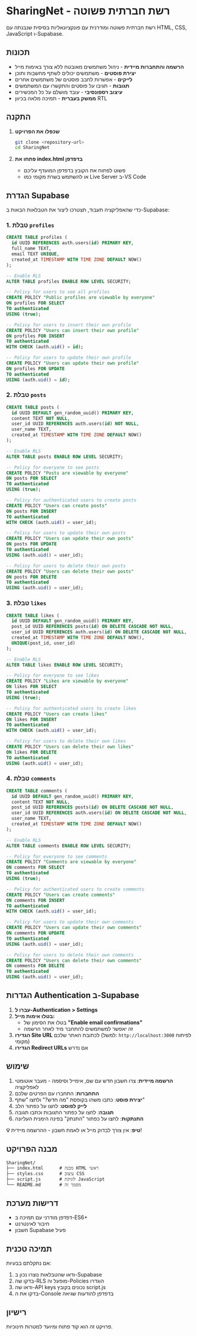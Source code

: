 # SharingNet - רשת חברתית פשוטה

רשת חברתית פשוטה ומודרנית עם פונקציונאליות בסיסית שנבנתה עם HTML, CSS, JavaScript ו-Supabase.

## תכונות

- **הרשמה והתחברות מיידית** - ניהול משתמשים מאובטח ללא צורך באימות מייל
- **יצירת פוסטים** - משתמשים יכולים לשתף מחשבות ותוכן
- **לייקים** - אפשרות לחבב פוסטים של משתמשים אחרים
- **תגובות** - תגיבו על פוסטים והתקשרו עם המשתמשים
- **עיצוב רספונסיבי** - עובד מושלם על כל המכשירים
- **ממשק בעברית** - תמיכה מלאה בכיוון RTL

## התקנה

1. **שכפלו את הפרויקט**
   ```bash
   git clone <repository-url>
   cd SharingNet
   ```

2. **פתחו את index.html בדפדפן**
   - פשוט לפתוח את הקובץ בדפדפן המועדף עליכם
   - או להשתמש בשרת מקומי כמו Live Server ב-VS Code

## הגדרת Supabase

כדי שהאפליקציה תעבוד, תצטרכו ליצור את הטבלאות הבאות ב-Supabase:

### 1. טבלת `profiles`
```sql
CREATE TABLE profiles (
  id UUID REFERENCES auth.users(id) PRIMARY KEY,
  full_name TEXT,
  email TEXT UNIQUE,
  created_at TIMESTAMP WITH TIME ZONE DEFAULT NOW()
);

-- Enable RLS
ALTER TABLE profiles ENABLE ROW LEVEL SECURITY;

-- Policy for users to see all profiles
CREATE POLICY "Public profiles are viewable by everyone"
ON profiles FOR SELECT
TO authenticated
USING (true);

-- Policy for users to insert their own profile
CREATE POLICY "Users can insert their own profile"
ON profiles FOR INSERT
TO authenticated
WITH CHECK (auth.uid() = id);

-- Policy for users to update their own profile
CREATE POLICY "Users can update their own profile"
ON profiles FOR UPDATE
TO authenticated
USING (auth.uid() = id);
```

### 2. טבלת `posts`
```sql
CREATE TABLE posts (
  id UUID DEFAULT gen_random_uuid() PRIMARY KEY,
  content TEXT NOT NULL,
  user_id UUID REFERENCES auth.users(id) NOT NULL,
  user_name TEXT,
  created_at TIMESTAMP WITH TIME ZONE DEFAULT NOW()
);

-- Enable RLS
ALTER TABLE posts ENABLE ROW LEVEL SECURITY;

-- Policy for everyone to see posts
CREATE POLICY "Posts are viewable by everyone"
ON posts FOR SELECT
TO authenticated
USING (true);

-- Policy for authenticated users to create posts
CREATE POLICY "Users can create posts"
ON posts FOR INSERT
TO authenticated
WITH CHECK (auth.uid() = user_id);

-- Policy for users to update their own posts
CREATE POLICY "Users can update their own posts"
ON posts FOR UPDATE
TO authenticated
USING (auth.uid() = user_id);

-- Policy for users to delete their own posts
CREATE POLICY "Users can delete their own posts"
ON posts FOR DELETE
TO authenticated
USING (auth.uid() = user_id);
```

### 3. טבלת `likes`
```sql
CREATE TABLE likes (
  id UUID DEFAULT gen_random_uuid() PRIMARY KEY,
  post_id UUID REFERENCES posts(id) ON DELETE CASCADE NOT NULL,
  user_id UUID REFERENCES auth.users(id) ON DELETE CASCADE NOT NULL,
  created_at TIMESTAMP WITH TIME ZONE DEFAULT NOW(),
  UNIQUE(post_id, user_id)
);

-- Enable RLS
ALTER TABLE likes ENABLE ROW LEVEL SECURITY;

-- Policy for everyone to see likes
CREATE POLICY "Likes are viewable by everyone"
ON likes FOR SELECT
TO authenticated
USING (true);

-- Policy for authenticated users to create likes
CREATE POLICY "Users can create likes"
ON likes FOR INSERT
TO authenticated
WITH CHECK (auth.uid() = user_id);

-- Policy for users to delete their own likes
CREATE POLICY "Users can delete their own likes"
ON likes FOR DELETE
TO authenticated
USING (auth.uid() = user_id);
```

### 4. טבלת `comments`
```sql
CREATE TABLE comments (
  id UUID DEFAULT gen_random_uuid() PRIMARY KEY,
  content TEXT NOT NULL,
  post_id UUID REFERENCES posts(id) ON DELETE CASCADE NOT NULL,
  user_id UUID REFERENCES auth.users(id) ON DELETE CASCADE NOT NULL,
  user_name TEXT,
  created_at TIMESTAMP WITH TIME ZONE DEFAULT NOW()
);

-- Enable RLS
ALTER TABLE comments ENABLE ROW LEVEL SECURITY;

-- Policy for everyone to see comments
CREATE POLICY "Comments are viewable by everyone"
ON comments FOR SELECT
TO authenticated
USING (true);

-- Policy for authenticated users to create comments
CREATE POLICY "Users can create comments"
ON comments FOR INSERT
TO authenticated
WITH CHECK (auth.uid() = user_id);

-- Policy for users to update their own comments
CREATE POLICY "Users can update their own comments"
ON comments FOR UPDATE
TO authenticated
USING (auth.uid() = user_id);

-- Policy for users to delete their own comments
CREATE POLICY "Users can delete their own comments"
ON comments FOR DELETE
TO authenticated
USING (auth.uid() = user_id);
```

## הגדרות Authentication ב-Supabase

1. **עברו ל-Authentication > Settings**
2. **בטלו אימות מייל:**
   - בטלו את הסימון של **"Enable email confirmations"**
   - זה יאפשר למשתמשים להתחבר מיד לאחר הרשמה
3. **הגדירו Site URL** לכתובת האתר שלכם (למשל: `http://localhost:3000` לפיתוח מקומי)
4. **הגדירו Redirect URLs** אם נדרש

## שימוש

1. **הרשמה מיידית**: צרו חשבון חדש עם שם, אימייל וסיסמה - מעבר אוטומטי לאפליקציה
2. **התחברות**: התחברו עם הפרטים שלכם
3. **יצירת פוסט**: כתבו משהו בקופסת "מה חדש?" ולחצו "שתף"
4. **לייק לפוסט**: לחצו על כפתור הלב
5. **תגובה**: לחצו על כפתור התגובות וכתבו תגובה
6. **התנתקות**: לחצו על כפתור "התנתק" בפינה הימנית העליונה

**💡 טיפ**: אין צורך לבדוק מייל או לאמת חשבון - ההרשמה מיידית!

## מבנה הפרויקט

```
SharingNet/
├── index.html      # מבנה HTML ראשי
├── styles.css      # עיצוב CSS
├── script.js       # לוגיקת JavaScript
└── README.md       # מסמך זה
```

## דרישות מערכת

- דפדפן מודרני עם תמיכה ב-ES6+
- חיבור לאינטרנט
- חשבון Supabase פעיל

## תמיכה טכנית

אם נתקלתם בבעיות:
1. ודאו שהטבלאות נוצרו נכון ב-Supabase
2. בדקו שה-RLS מופעל וה-Policies הוגדרו
3. ודאו שה-API keys נכונים בקובץ script.js
4. בדקו את ה-Console בדפדפן להודעות שגיאה

## רישיון

פרויקט זה הוא קוד פתוח ומיועד למטרות חינוכיות. 